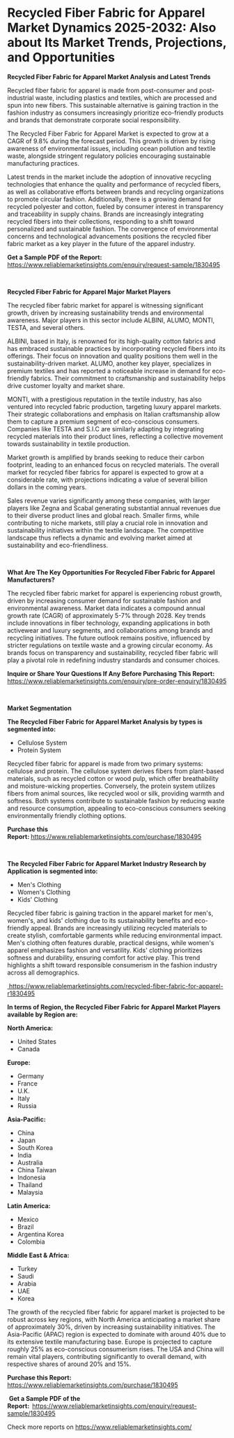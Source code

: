 <p><h1>Recycled Fiber Fabric for Apparel Market Dynamics 2025-2032: Also about Its Market Trends, Projections, and Opportunities</h1></p><p><strong>Recycled Fiber Fabric for Apparel Market Analysis and Latest Trends</strong></p>
<p><p>Recycled fiber fabric for apparel is made from post-consumer and post-industrial waste, including plastics and textiles, which are processed and spun into new fibers. This sustainable alternative is gaining traction in the fashion industry as consumers increasingly prioritize eco-friendly products and brands that demonstrate corporate social responsibility. </p><p>The Recycled Fiber Fabric for Apparel Market is expected to grow at a CAGR of 9.8% during the forecast period. This growth is driven by rising awareness of environmental issues, including ocean pollution and textile waste, alongside stringent regulatory policies encouraging sustainable manufacturing practices. </p><p>Latest trends in the market include the adoption of innovative recycling technologies that enhance the quality and performance of recycled fibers, as well as collaborative efforts between brands and recycling organizations to promote circular fashion. Additionally, there is a growing demand for recycled polyester and cotton, fueled by consumer interest in transparency and traceability in supply chains. Brands are increasingly integrating recycled fibers into their collections, responding to a shift toward personalized and sustainable fashion. The convergence of environmental concerns and technological advancements positions the recycled fiber fabric market as a key player in the future of the apparel industry.</p></p>
<p><strong>Get a Sample PDF of the Report:&nbsp;</strong> <a href="https://www.reliablemarketinsights.com/enquiry/request-sample/1830495?utm_campaign=2102&utm_medium=2&utm_source=Github&utm_content=ia&utm_term=03042025&utm_id=recycled-fiber-fabric-for-apparel">https://www.reliablemarketinsights.com/enquiry/request-sample/1830495</a></p>
<p>&nbsp;</p>
<p><strong>Recycled Fiber Fabric for Apparel Major Market Players</strong></p>
<p><p>The recycled fiber fabric market for apparel is witnessing significant growth, driven by increasing sustainability trends and environmental awareness. Major players in this sector include ALBINI, ALUMO, MONTI, TESTA, and several others. </p><p>ALBINI, based in Italy, is renowned for its high-quality cotton fabrics and has embraced sustainable practices by incorporating recycled fibers into its offerings. Their focus on innovation and quality positions them well in the sustainability-driven market. ALUMO, another key player, specializes in premium textiles and has reported a noticeable increase in demand for eco-friendly fabrics. Their commitment to craftsmanship and sustainability helps drive customer loyalty and market share.</p><p>MONTI, with a prestigious reputation in the textile industry, has also ventured into recycled fabric production, targeting luxury apparel markets. Their strategic collaborations and emphasis on Italian craftsmanship allow them to capture a premium segment of eco-conscious consumers. Companies like TESTA and S.I.C are similarly adapting by integrating recycled materials into their product lines, reflecting a collective movement towards sustainability in textile production.</p><p>Market growth is amplified by brands seeking to reduce their carbon footprint, leading to an enhanced focus on recycled materials. The overall market for recycled fiber fabrics for apparel is expected to grow at a considerable rate, with projections indicating a value of several billion dollars in the coming years.</p><p>Sales revenue varies significantly among these companies, with larger players like Zegna and Scabal generating substantial annual revenues due to their diverse product lines and global reach. Smaller firms, while contributing to niche markets, still play a crucial role in innovation and sustainability initiatives within the textile landscape. The competitive landscape thus reflects a dynamic and evolving market aimed at sustainability and eco-friendliness.</p></p>
<p>&nbsp;</p>
<p><strong>What Are The Key Opportunities For Recycled Fiber Fabric for Apparel Manufacturers?</strong></p>
<p><p>The recycled fiber fabric market for apparel is experiencing robust growth, driven by increasing consumer demand for sustainable fashion and environmental awareness. Market data indicates a compound annual growth rate (CAGR) of approximately 5-7% through 2028. Key trends include innovations in fiber technology, expanding applications in both activewear and luxury segments, and collaborations among brands and recycling initiatives. The future outlook remains positive, influenced by stricter regulations on textile waste and a growing circular economy. As brands focus on transparency and sustainability, recycled fiber fabric will play a pivotal role in redefining industry standards and consumer choices.</p></p>
<p><strong>Inquire or Share Your Questions If Any Before Purchasing This Report:</strong> <a href="https://www.reliablemarketinsights.com/enquiry/pre-order-enquiry/1830495?utm_campaign=2102&utm_medium=2&utm_source=Github&utm_content=ia&utm_term=03042025&utm_id=recycled-fiber-fabric-for-apparel">https://www.reliablemarketinsights.com/enquiry/pre-order-enquiry/1830495</a></p>
<p>&nbsp;</p>
<p><strong>Market Segmentation</strong></p>
<p><strong>The Recycled Fiber Fabric for Apparel Market Analysis by types is segmented into:</strong></p>
<p><ul><li>Cellulose System</li><li>Protein System</li></ul></p>
<p><p>Recycled fiber fabric for apparel is made from two primary systems: cellulose and protein. The cellulose system derives fibers from plant-based materials, such as recycled cotton or wood pulp, which offer breathability and moisture-wicking properties. Conversely, the protein system utilizes fibers from animal sources, like recycled wool or silk, providing warmth and softness. Both systems contribute to sustainable fashion by reducing waste and resource consumption, appealing to eco-conscious consumers seeking environmentally friendly clothing options.</p></p>
<p><strong>Purchase this Report:&nbsp;</strong><a href="https://www.reliablemarketinsights.com/purchase/1830495?utm_campaign=2102&utm_medium=2&utm_source=Github&utm_content=ia&utm_term=03042025&utm_id=recycled-fiber-fabric-for-apparel">https://www.reliablemarketinsights.com/purchase/1830495</a></p>
<p>&nbsp;</p>
<p><strong>The Recycled Fiber Fabric for Apparel Market Industry Research by Application is segmented into:</strong></p>
<p><ul><li>Men's Clothing</li><li>Women's Clothing</li><li>Kids' Clothing</li></ul></p>
<p><p>Recycled fiber fabric is gaining traction in the apparel market for men's, women's, and kids' clothing due to its sustainability benefits and eco-friendly appeal. Brands are increasingly utilizing recycled materials to create stylish, comfortable garments while reducing environmental impact. Men's clothing often features durable, practical designs, while women's apparel emphasizes fashion and versatility. Kids' clothing prioritizes softness and durability, ensuring comfort for active play. This trend highlights a shift toward responsible consumerism in the fashion industry across all demographics.</p></p>
<p><a href="https://www.reliablemarketinsights.com/recycled-fiber-fabric-for-apparel-r1830495?utm_campaign=2102&utm_medium=2&utm_source=Github&utm_content=ia&utm_term=03042025&utm_id=recycled-fiber-fabric-for-apparel">&nbsp;https://www.reliablemarketinsights.com/recycled-fiber-fabric-for-apparel-r1830495</a></p>
<p><strong>In terms of Region, the Recycled Fiber Fabric for Apparel Market Players available by Region are:</strong></p>
<p>
    <p> <strong> North America: </strong>
        <ul>
            <li>United States</li>
            <li>Canada</li>
        </ul>
        </p> 
    <p> <strong> Europe: </strong>
        <ul>
            <li>Germany</li>
            <li>France</li>
            <li>U.K.</li>
            <li>Italy</li>
            <li>Russia</li>
        </ul>
        </p> 
    <p> <strong> Asia-Pacific: </strong>
        <ul>
            <li>China</li>
            <li>Japan</li>
            <li>South Korea</li>
            <li>India</li>
            <li>Australia</li>
            <li>China Taiwan</li>
            <li>Indonesia</li>
            <li>Thailand</li>
            <li>Malaysia</li>
        </ul>
        </p> 
    <p> <strong> Latin America: </strong>
        <ul>
            <li>Mexico</li>
            <li>Brazil</li>
            <li>Argentina Korea</li>
            <li>Colombia</li>
        </ul>
        </p> 
    <p> <strong> Middle East & Africa: </strong>
        <ul>
            <li>Turkey</li>
            <li>Saudi</li>
            <li>Arabia</li>
            <li>UAE</li>
            <li>Korea</li>
        </ul>
    </p>
    </p>
<p><p>The growth of the recycled fiber fabric for apparel market is projected to be robust across key regions, with North America anticipating a market share of approximately 30%, driven by increasing sustainability initiatives. The Asia-Pacific (APAC) region is expected to dominate with around 40% due to its extensive textile manufacturing base. Europe is projected to capture roughly 25% as eco-conscious consumerism rises. The USA and China will remain vital players, contributing significantly to overall demand, with respective shares of around 20% and 15%.</p></p>
<p><strong>Purchase this Report: </strong><a href="https://www.reliablemarketinsights.com/purchase/1830495?utm_campaign=2102&utm_medium=2&utm_source=Github&utm_content=ia&utm_term=03042025&utm_id=recycled-fiber-fabric-for-apparel">https://www.reliablemarketinsights.com/purchase/1830495</a></p>
<p>&nbsp;<strong>Get a Sample PDF of the Report:&nbsp;&nbsp;</strong><a href="https://www.reliablemarketinsights.com/enquiry/request-sample/1830495?utm_campaign=2102&utm_medium=2&utm_source=Github&utm_content=ia&utm_term=03042025&utm_id=recycled-fiber-fabric-for-apparel">https://www.reliablemarketinsights.com/enquiry/request-sample/1830495</a></p>
<p><strong></strong></p>
<p>Check more reports on <a href="https://www.reliablemarketinsights.com/?utm_campaign=2102&utm_medium=2&utm_source=Github&utm_content=ia&utm_term=03042025&utm_id=recycled-fiber-fabric-for-apparel">https://www.reliablemarketinsights.com/</a></p>